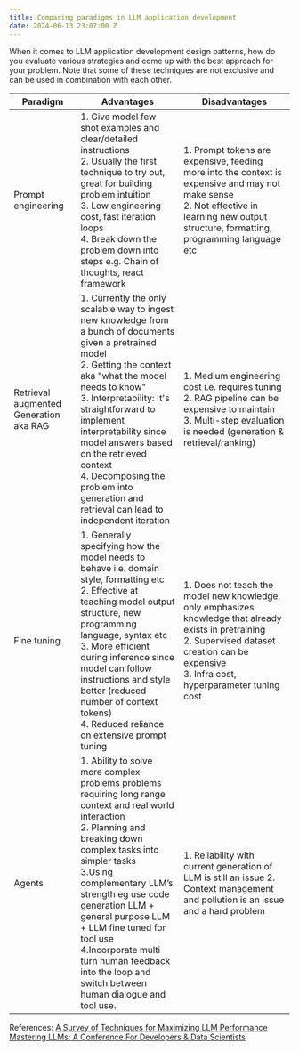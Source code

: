 ```yaml
---
title: Comparing paradigms in LLM application development
date: 2024-06-13 23:07:00 Z
---
```


When it comes to LLM application development design patterns, how do you evaluate various strategies and come up with the best approach for your problem.  Note that some of these techniques are not exclusive and can be used in combination with each other. 


| Paradigm                       | Advantages                                                                                                                                                                                                                                                                                                      | Disadvantages                                                                                 |
|--------------------------------|-----------------------------------------------------------------------------------------------------------------------------------------------------------------------------------------------------------------------------------------------------------------------------------------------------------------|------------------------------------------------------------------------------------------------|
| Prompt engineering             | 1. Give model few shot examples and clear/detailed instructions<br>2. Usually the first technique to try out, great for building problem intuition<br>3. Low engineering cost, fast iteration loops<br>4. Break down the problem down into steps e.g. Chain of thoughts, react framework                        | 1. Prompt tokens are expensive, feeding more into the context is expensive and may not make sense<br>2. Not effective in learning new output structure, formatting, programming language etc                        |
| Retrieval augmented Generation aka RAG | 1. Currently the only scalable way to ingest new knowledge from a bunch of documents given a pretrained model<br>2. Getting the context aka "what the model needs to know"<br>3. Interpretability: It's straightforward to implement interpretability since model answers based on the retrieved context<br>4. Decomposing the problem into generation and retrieval can lead to independent iteration | 1. Medium engineering cost i.e. requires tuning<br>2. RAG pipeline can be expensive to maintain<br>3. Multi-step evaluation is needed (generation & retrieval/ranking) |
| Fine tuning                    | 1. Generally specifying how the model needs to behave i.e. domain style, formatting etc<br>2. Effective at teaching model output structure, new programming language, syntax etc<br>3. More efficient during inference since model can follow instructions and style better (reduced number of context tokens)<br>4. Reduced reliance on extensive prompt tuning | 1. Does not teach the model new knowledge, only emphasizes knowledge that already exists in pretraining<br>2. Supervised dataset creation can be expensive<br>3. Infra cost, hyperparameter tuning cost             |
| Agents                         | 1. Ability to solve more complex problems problems requiring long range context and real world interaction<br>2. Planning and breaking down complex tasks into simpler tasks<br>3.Using complementary LLM’s strength eg use code generation LLM  + general purpose LLM + LLM fine tuned for tool use<br>4.Incorporate multi turn human feedback into the loop and switch between human dialogue and tool use.                                                                                                                                                                                                                                                                   | 1. Reliability with current generation of LLM is still an issue 2. Context management and pollution is an issue and a hard problem |

References: 
[A Survey of Techniques for Maximizing LLM Performance
](https://www.youtube.com/watch?v=ahnGLM-RC1Y&ab_channel=OpenAI)<br>
[Mastering LLMs: A Conference For Developers & Data Scientists](https://maven.com/parlance-labs/fine-tuning)